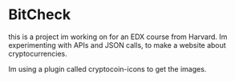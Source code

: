 # BitCheck
this is a project im working on for an EDX course from Harvard.
Im experimenting with APIs and JSON calls, to make a website about cryptocurrencies.

Im using a plugin called cryptocoin-icons to get the images.
